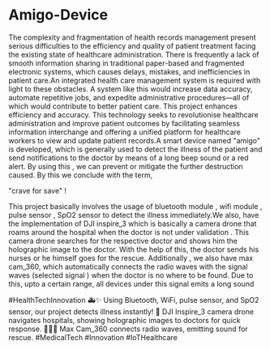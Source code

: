 # Amigo-Device
The complexity and fragmentation of health records management present serious difficulties to the efficiency and quality of patient treatment facing the existing state of healthcare administration. There is frequently a lack of smooth information sharing in traditional paper-based and fragmented electronic systems, which causes delays, mistakes, and inefficiencies in patient care.An integrated health care management system is required with light to these obstacles. A system like this would increase data accuracy, automate repetitive jobs, and expedite administrative procedures—all of which would contribute to better patient care. This project enhances efficiency and accuracy. This technology seeks to revolutionise healthcare administration and improve patient outcomes by facilitating seamless information interchange and offering a unified platform for healthcare workers to view and update patient records.A smart device named "amigo" is developed, which is generally used to detect the illness of the patient and send notifications to the doctor by means of a long beep sound or a red alert. By using this , we can prevent or mitigate the further destruction caused. By this we conclude with the term,

"crave for save" !

This  project basically involves the usage of bluetooth module , wifi module , pulse sensor , SpO2 sensor to detect the illness immediately.We also, have the implementation of DJI inspire_3 which is basically a camera drone that roams around the hospital when the doctor is not under validation . This camera drone searches for the respective doctor and shows him the holographic image to the doctor. With the help of this, the doctor sends his nurses or he himself goes for the rescue. Additionally , we also have max cam_360, which automatically connects the radio waves with the signal waves (selected signal ) when the doctor is no where to be found. Due to this, upto a certain range, all devices under this signal emits a long sound

#HealthTechInnovation 🚑✨ Using Bluetooth, WiFi, pulse sensor, and SpO2 sensor, our project detects illness instantly! 📡 DJI Inspire_3 camera drone navigates hospitals, showing holographic images to doctors for quick response. 👨‍⚕️🚁 Max Cam_360 connects radio waves, emitting sound for rescue. #MedicalTech #Innovation #IoTHealthcare
